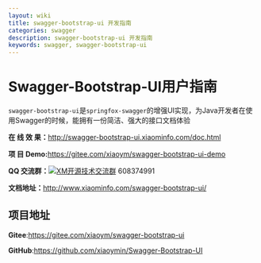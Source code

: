 ```yaml
---
layout: wiki
title: swagger-bootstrap-ui 开发指南
categories: swagger
description: swagger-bootstrap-ui 开发指南
keywords: swagger, swagger-bootstrap-ui
---
```


# Swagger-Bootstrap-UI用户指南

`swagger-bootstrap-ui`是`springfox-swagger`的增强UI实现，为Java开发者在使用Swagger的时候，能拥有一份简洁、强大的接口文档体验

**在 线 效 果：**<http://swagger-bootstrap-ui.xiaominfo.com/doc.html>

**项 目 Demo:**<https://gitee.com/xiaoym/swagger-bootstrap-ui-demo>

**QQ 交流群：**[![XM开源技术交流群](https://pub.idqqimg.com/wpa/images/group.png)](https://shang.qq.com/wpa/qunwpa?idkey=16b81902c23fbca82780fa107da1b6612e2ee44a05c4103c9176ad9d61c2f6bf) 608374991

**文档地址：**<http://www.xiaominfo.com/swagger-bootstrap-ui/>

## 项目地址

**Gitee**:https://gitee.com/xiaoym/swagger-bootstrap-ui

**GitHub**:https://github.com/xiaoymin/Swagger-Bootstrap-UI


<script src='https://gitee.com/xiaoym/swagger-bootstrap-ui/widget_preview'></script>
<style>
.pro_name a{color: #4183c4;}
.osc_git_title{background-color: #fff;}
.osc_git_box{background-color: #fff;}
.osc_git_box{border-color: #E3E9ED;}
.osc_git_info{color: #666;}
.osc_git_main a{color: #9B9B9B;}
</style>
